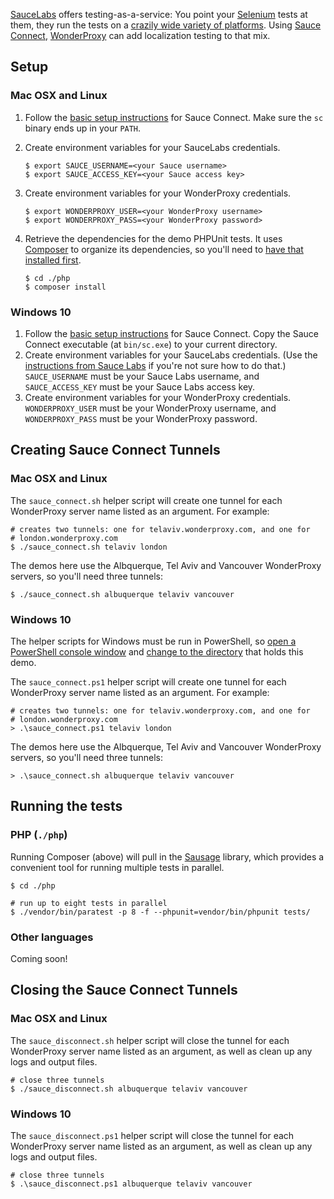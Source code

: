 [SauceLabs](https://saucelabs.com/) offers testing-as-a-service: You point
your [Selenium](http://seleniumhq.org) tests at them, they run the tests on a [crazily wide
variety of platforms](https://saucelabs.com/platforms). Using [Sauce
Connect](https://wiki.saucelabs.com/display/DOCS/Sauce+Connect+Proxy),
[WonderProxy](https://wonderproxy.com) can add localization testing to that
mix.

## Setup

### Mac OSX and Linux

1. Follow the [basic setup
   instructions](https://wiki.saucelabs.com/display/DOCS/Setting+Up+Sauce+Connect+Proxy)
   for Sauce Connect. Make sure the `sc` binary ends up in your `PATH`.
2. Create environment variables for your SauceLabs credentials.
   
   ```
   $ export SAUCE_USERNAME=<your Sauce username>
   $ export SAUCE_ACCESS_KEY=<your Sauce access key>
   ```

3. Create environment variables for your WonderProxy credentials.

   ```
   $ export WONDERPROXY_USER=<your WonderProxy username>
   $ export WONDERPROXY_PASS=<your WonderProxy password>
   ```
5. Retrieve the dependencies for the demo PHPUnit tests. It uses [Composer](https://getcomposer.org) to organize its
   dependencies, so you'll need to [have that installed first](https://getcomposer.org/doc/00-intro.md#installation-linux-unix-osx).

   ```
   $ cd ./php
   $ composer install
   ```

### Windows 10

1. Follow the [basic setup
   instructions](https://wiki.saucelabs.com/display/DOCS/Setting+Up+Sauce+Connect+Proxy)
   for Sauce Connect. Copy the Sauce Connect executable (at `bin/sc.exe`) to
   your current directory.
2. Create environment variables for your SauceLabs credentials. (Use the
   [instructions from Sauce
   Labs](https://wiki.saucelabs.com/display/DOCS/Best+Practice%3A+Use+Environment+Variables+for+Authentication+Credentials)
   if you're not sure how to do that.) `SAUCE_USERNAME` must be your Sauce Labs
   username, and `SAUCE_ACCESS_KEY` must be your Sauce Labs access key.
3. Create environment variables for your WonderProxy credentials.
   `WONDERPROXY_USER` must be your WonderProxy username, and
   `WONDERPROXY_PASS` must be your WonderProxy password.

## Creating Sauce Connect Tunnels

### Mac OSX and Linux

The `sauce_connect.sh` helper script will create one tunnel for each
WonderProxy server name listed as an argument. For example:

```
# creates two tunnels: one for telaviv.wonderproxy.com, and one for
# london.wonderproxy.com
$ ./sauce_connect.sh telaviv london
```

The demos here use the Albquerque, Tel Aviv and Vancouver WonderProxy servers,
so you'll need three tunnels:

```
$ ./sauce_connect.sh albuquerque telaviv vancouver
```

### Windows 10

The helper scripts for Windows must be run in PowerShell, so [open a PowerShell
console window](https://docs.microsoft.com/en-us/powershell/scripting/setup/starting-windows-powershell?view=powershell-6)
and [change to the directory](https://docs.microsoft.com/en-us/powershell/scripting/getting-started/cookbooks/managing-current-location?view=powershell-6#setting-your-current-location-set-location)
that holds this demo.

The `sauce_connect.ps1` helper script will create one tunnel for each
WonderProxy server name listed as an argument. For example:

```
# creates two tunnels: one for telaviv.wonderproxy.com, and one for
# london.wonderproxy.com
> .\sauce_connect.ps1 telaviv london
```

The demos here use the Albquerque, Tel Aviv and Vancouver WonderProxy servers,
so you'll need three tunnels:

```
> .\sauce_connect.sh albuquerque telaviv vancouver
```

## Running the tests

### PHP (`./php`)

Running Composer (above) will pull in the [Sausage](https://github.com/jlipps/sausage) library, which provides a convenient tool for running multiple tests in parallel.

   ```
   $ cd ./php

   # run up to eight tests in parallel
   $ ./vendor/bin/paratest -p 8 -f --phpunit=vendor/bin/phpunit tests/
   ```

### Other languages

Coming soon!

## Closing the Sauce Connect Tunnels

### Mac OSX and Linux

The `sauce_disconnect.sh` helper script will close the tunnel for each
WonderProxy server name listed as an argument, as well as clean up any logs and
output files.

```
# close three tunnels
$ ./sauce_disconnect.sh albuquerque telaviv vancouver
```

### Windows 10

The `sauce_disconnect.ps1` helper script will close the tunnel for each
WonderProxy server name listed as an argument, as well as clean up any logs and
output files.

```
# close three tunnels
$ .\sauce_disconnect.ps1 albuquerque telaviv vancouver
```
